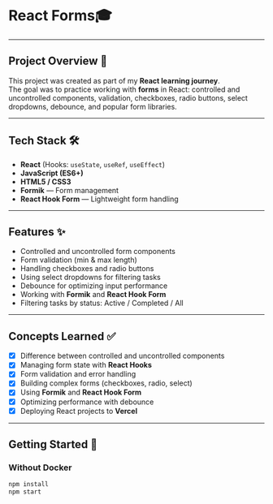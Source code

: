 # React Forms🎓

---

## Project Overview 📌
This project was created as part of my **React learning journey**.  
The goal was to practice working with **forms** in React: controlled and uncontrolled components, validation, checkboxes, radio buttons, select dropdowns, debounce, and popular form libraries.

---

## Tech Stack 🛠
- **React** (Hooks: `useState`, `useRef`, `useEffect`)
- **JavaScript (ES6+)**
- **HTML5 / CSS3**
- **Formik** — Form management
- **React Hook Form** — Lightweight form handling

---

## Features ✨
- Controlled and uncontrolled form components
- Form validation (min & max length)
- Handling checkboxes and radio buttons
- Using select dropdowns for filtering tasks
- Debounce for optimizing input performance
- Working with **Formik** and **React Hook Form**
- Filtering tasks by status: Active / Completed / All

---

## Concepts Learned ✅
- [x] Difference between controlled and uncontrolled components
- [x] Managing form state with **React Hooks**
- [x] Form validation and error handling
- [x] Building complex forms (checkboxes, radio, select)
- [x] Using **Formik** and **React Hook Form**
- [x] Optimizing performance with debounce
- [x] Deploying React projects to **Vercel**

---

## Getting Started 🚀

### Without Docker
```bash
npm install
npm start
